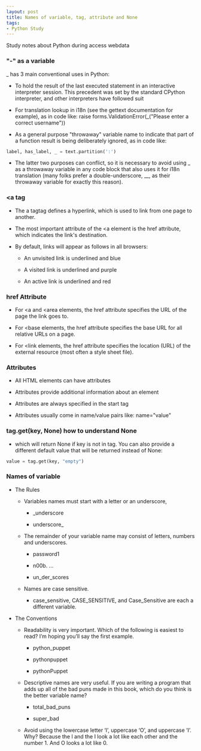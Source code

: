 ```yaml
---
layout: post
title: Names of variable, tag, attribute and None
tags: 
- Python Study
---
```

Study notes about Python during access webdata

### "-" as a variable 
_ has 3 main conventional uses in Python:

* To hold the result of the last executed statement in an interactive interpreter session. This precedent was set by the standard CPython interpreter, and other interpreters have followed suit

* For translation lookup in i18n (see the gettext documentation for example), as in code like: raise forms.ValidationError(_("Please enter a correct username"))

* As a general purpose "throwaway" variable name to indicate that part of a function result is being deliberately ignored, as in code like: 

``` python
label, has_label, _ = text.partition(':')
```

* The latter two purposes can conflict, so it is necessary to avoid using _ as a throwaway variable in any code block that also uses it for i18n translation (many folks prefer a double-underscore, __, as their throwaway variable for exactly this reason).

### <a tag

* The a tagtag defines a hyperlink, which is used to link from one page to another.

* The most important attribute of the <a element is the href attribute, which indicates the link's destination.

* By default, links will appear as follows in all browsers:
   
   * An unvisited link is underlined and blue
   
   * A visited link is underlined and purple
   
   * An active link is underlined and red
  
### href Attribute   
* For <a and <area elements, the href attribute specifies the URL of the page the link goes to.

* For <base elements, the href attribute specifies the base URL for all relative URLs on a page.

* For <link elements, the href attribute specifies the location (URL) of the external resource (most often a style sheet file).

###  Attributes
* All HTML elements can have attributes

* Attributes provide additional information about an element

* Attributes are always specified in the start tag

* Attributes usually come in name/value pairs like: name="value"
   
### tag.get(key, None) how to understand None

* which will return None if key is not in tag. You can also provide a different default value that will be returned instead of None:
 
 ``` python
 value = tag.get(key, "empty")   
```

### Names of variable 
* The Rules

  * Variables names must start with a letter or an underscore, 
    
     * _underscore
    
     * underscore_
  
  * The remainder of your variable name may consist of letters, numbers and underscores. 
     
     * password1
    
     * n00b. ...
    
     * un_der_scores
  
  * Names are case sensitive. 
     
     * case_sensitive,  CASE_SENSITIVE, and Case_Sensitive are each a different variable.
    
  
* The Conventions
  
  * Readability is very important. Which of the following is easiest to read? I’m hoping you’ll say the first example.
    
     * python_puppet
    
     * pythonpuppet
    
     * pythonPuppet
 
  * Descriptive names are very useful. If you are writing a program that adds up all of the bad puns made in this book, which do you think is the better variable name?
     
     * total_bad_puns
    
     * super_bad
  
  * Avoid using the lowercase letter ‘l’, uppercase ‘O’, and uppercase ‘I’. Why? Because the l and the I look a lot like each other and the number 1. And O looks a lot like 0.
